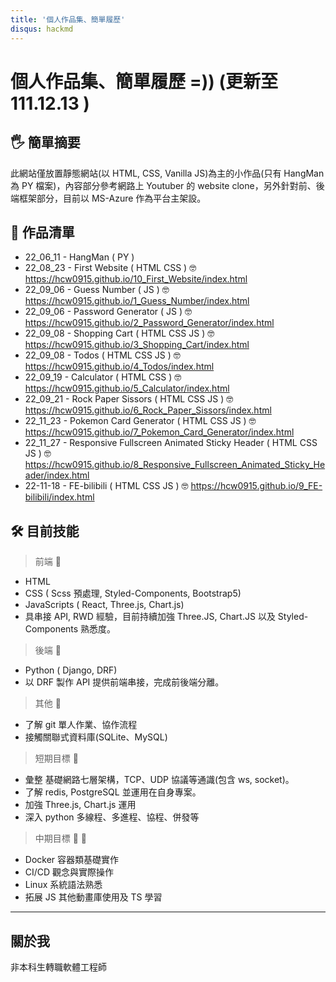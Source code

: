 ```yaml
---
title: '個人作品集、簡單履歷'
disqus: hackmd
---
```


個人作品集、簡單履歷 =))
(更新至 111.12.13 )
===

## :raised_hand_with_fingers_splayed: 簡單摘要

此網站僅放置靜態網站(以 HTML, CSS, Vanilla JS)為主的小作品(只有 HangMan 為 PY 檔案)，內容部分參考網路上 Youtuber 的 website clone，另外針對前、後端框架部分，目前以 MS-Azure 作為平台主架設。

## :triangular_flag_on_post: 作品清單

- 22_06_11 - HangMan ( PY )
- 22_08_23 - First Website ( HTML CSS )
  :nerd_face: https://hcw0915.github.io/10_First_Website/index.html
- 22_09_06 - Guess Number ( JS )
  :nerd_face: https://hcw0915.github.io/1_Guess_Number/index.html
- 22_09_06 - Password Generator ( JS )
  :nerd_face: https://hcw0915.github.io/2_Password_Generator/index.html
- 22_09_08 - Shopping Cart ( HTML CSS JS )
  :nerd_face: https://hcw0915.github.io/3_Shopping_Cart/index.html
- 22_09_08 - Todos ( HTML CSS JS )
  :nerd_face: https://hcw0915.github.io/4_Todos/index.html
- 22_09_19 - Calculator ( HTML CSS )
  :nerd_face: https://hcw0915.github.io/5_Calculator/index.html
- 22_09_21 - Rock Paper Sissors ( HTML CSS JS )
  :nerd_face: https://hcw0915.github.io/6_Rock_Paper_Sissors/index.html
- 22_11_23 - Pokemon Card Generator ( HTML CSS JS )
  :nerd_face: https://hcw0915.github.io/7_Pokemon_Card_Generator/index.html
- 22_11_27 - Responsive Fullscreen Animated Sticky Header ( HTML CSS JS )
  :nerd_face: https://hcw0915.github.io/8_Responsive_Fullscreen_Animated_Sticky_Header/index.html
- 22-11-18 - FE-bilibili ( HTML CSS JS )
  :nerd_face: https://hcw0915.github.io/9_FE-bilibili/index.html

## :hammer_and_wrench: 目前技能

> 前端 :brain:

- HTML
- CSS ( Scss 預處理, Styled-Components, Bootstrap5)
- JavaScripts ( React, Three.js, Chart.js)
- 具串接 API, RWD 經驗，目前持續加強 Three.JS, Chart.JS 以及 Styled-Components 熟悉度。

> 後端 :brain:

- Python ( Django, DRF)
- 以 DRF 製作 API 提供前端串接，完成前後端分離。

> 其他 :brain:

- 了解 git 單人作業、協作流程
- 接觸關聯式資料庫(SQLite、MySQL)

> 短期目標 :footprints:

- 彙整 基礎網路七層架構，TCP、UDP 協議等通識(包含 ws, socket)。
- 了解 redis, PostgreSQL 並運用在自身專案。
- 加強 Three.js, Chart.js 運用
- 深入 python 多線程、多進程、協程、併發等

> 中期目標 :footprints: :footprints:

- Docker 容器類基礎實作
- CI/CD 觀念與實際操作
- Linux 系統語法熟悉
- 拓展 JS 其他動畫庫使用及 TS 學習

---

## 關於我

非本科生轉職軟體工程師

